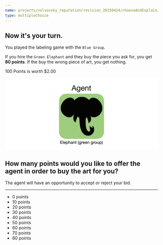 ```yaml
---
name: projects/volvovsky_reputation/revision_20250424/chooseAndExplain/hiring_choice_bid.md
type: multipleChoice
---
```


## Now it's your turn.

You played the labeling game with the `Blue Group`.

If you hire the `Green Elephant` and they buy the piece you ask for, you get **80 points**. If the buy the wrong piece of art, you get nothing.

100 Points is worth $2.00

![elephant image](projects/volvovsky_reputation/revision_20250424/icons/agent_elephant.jpg)

## How many points would you like to offer the agent in order to buy the art for you?

The agent will have an opportunity to accept or reject your bid.

---

- 0 points
- 10 points
- 20 points
- 30 points
- 40 points
- 50 points
- 60 points
- 70 points
- 80 points
